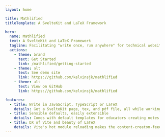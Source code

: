 ```yaml
---
layout: home

title: Mathlified
titleTemplate: A SvelteKit and LaTeX Framework

hero:
  name: Mathlified
  text: A SvelteKit and LaTeX Framework
  tagline: Facilitating "write once, run anywhere" for technical websites and documents
  actions:
    - theme: brand
      text: Get Started
      link: /mathlified/getting-started
    - theme: alt
      text: See demo site
      link: https://github.com/kelvinsjk/mathlified
    - theme: alt
      text: View on GitHub
      link: https://github.com/kelvinsjk/mathlified

features:
  - title: Write in JavaScript, TypeScript or LaTeX
    details: Get a SvelteKit page, tex, and pdf file, all while working on a single source file Works in either JavaScript, Typescript or LaTeX, depending on what suits the use case best.
  - title: Sensible defaults, easily extensible
    details: Comes with default templates for educators creating notes and worksheets, but can be easily extended via Svelte components and "content handler" functions.
  - title: DX of Vite and beauty of LaTeX
    details: Vite's hot module reloading makes the content-creaton-feedback-loop an absolute joy while the Mathlified plugin handles the tex and pdf generation in the background.
---
```

